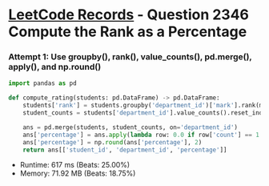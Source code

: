 # [LeetCode Records](../../README.md) - Question 2346 Compute the Rank as a Percentage

### Attempt 1: Use groupby(), rank(), value_counts(), pd.merge(), apply(), and np.round()
```py
import pandas as pd

def compute_rating(students: pd.DataFrame) -> pd.DataFrame:
    students['rank'] = students.groupby('department_id')['mark'].rank(method='min', ascending=False).rename('rank')
    student_counts = students['department_id'].value_counts().reset_index()

    ans = pd.merge(students, student_counts, on='department_id')
    ans['percentage'] = ans.apply(lambda row: 0.0 if row['count'] == 1 else (row['rank'] - 1) * 100 / (row['count'] - 1), axis=1)
    ans['percentage'] = np.round(ans['percentage'], 2)
    return ans[['student_id', 'department_id', 'percentage']]
```
- Runtime: 617 ms (Beats: 25.00%)
- Memory: 71.92 MB (Beats: 18.75%)

<br>
